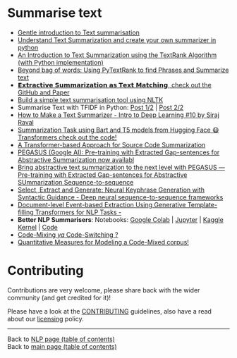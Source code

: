 # Summarise text

- [Gentle introduction to Text summarisation](https://www.linkedin.com/posts/ajitjaokar_a-gentle-introduction-to-text-summarization-activity-6620354936465092608-M2bI)
- [Understand Text Summarization and create your own summarizer in python](https://towardsdatascience.com/understand-text-summarization-and-create-your-own-summarizer-in-python-b26a9f09fc70)
- [An Introduction to Text Summarization using the TextRank Algorithm (with Python implementation)](https://www.analyticsvidhya.com/blog/2018/11/introduction-text-summarization-textrank-python/)
- [Beyond bag of words: Using PyTextRank to find Phrases and Summarize text](https://medium.com/@aneesha/beyond-bag-of-words-using-pytextrank-to-find-phrases-and-summarize-text-f736fa3773c5)
- [𝗘𝘅𝘁𝗿𝗮𝗰𝘁𝗶𝘃𝗲 𝗦𝘂𝗺𝗺𝗮𝗿𝗶𝘇𝗮𝘁𝗶𝗼𝗻 𝗮𝘀 𝗧𝗲𝘅𝘁 𝗠𝗮𝘁𝗰𝗵𝗶𝗻𝗴, check out the GitHub and Paper](https://www.linkedin.com/posts/philipvollet_nlp-nlproc-deeplearning-activity-6658954592727908352-417j)
- [Build a simple text summarisation tool using NLTK](https://medium.com/@wilamelima/build-a-simple-text-summarisation-tool-using-nltk-ff0984fedb4f)
- Summarise Text with TFIDF in Python: [Post 1/2](https://towardsdatascience.com/tfidf-for-piece-of-text-in-python-43feccaa74f8) | [Post 2/2](https://medium.com/@shivangisareen/summarise-text-with-tfidf-in-python-bc7ca10d3284)
- [How to Make a Text Summarizer - Intro to Deep Learning #10 by Siraj Raval](https://www.youtube.com/watch?v=ogrJaOIuBx4)
- [Summarization Task using Bart and T5 models from Hugging Face 😷 Transformers check out the code! ](https://www.linkedin.com/posts/philipvollet_nlp-deeplearning-machinelearning-activity-6650990213931769856-Hp1m)
- [A Transformer-based Approach for Source Code Summarization](https://www.linkedin.com/posts/philipvollet_nlp-machinelearning-deeplearning-activity-6663306539186565120-KVi7)
- [PEGASUS (Google AI): Pre-training with Extracted Gap-sentences for Abstractive Summarization now availabl](https://www.linkedin.com/posts/philipvollet_opensource-artificialintelligence-deeplearning-activity-6703690764825821184-aklm)
- [Bring abstractive text summarization to the next level with PEGASUS — Pre-training with Extracted Gap-sentences for Abstractive SUmmarization Sequence-to-sequence](https://www.linkedin.com/posts/nlp-zurich_nlproc-naturallanguageprocessing-textsummarization-activity-6677537748833841152-EwHb)
- [Select, Extract and Generate: Neural Keyphrase Generation with Syntactic Guidance - Deep neural sequence-to-sequence frameworks](https://www.linkedin.com/posts/philipvollet_nlp-machinelearning-activity-6697041747702353920-Y5Yw)
- [Document-level Event-based Extraction Using Generative Template-filling Transformers for NLP Tasks -](https://www.linkedin.com/posts/philipvollet_nlp-machinelearning-datascience-activity-6703563745299443712-F_1m)
- **Better NLP Summarisers**: Notebooks: [Google Colab](https://github.com/neomatrix369/awesome-ai-ml-dl/blob/master/examples/better-nlp/notebooks/google-colab/better_nlp_summarisers.ipynb) | [Jupyter](https://github.com/neomatrix369/awesome-ai-ml-dl/blob/master/examples/better-nlp/notebooks/jupyter/better_nlp_summarisers.ipynb) | [Kaggle Kernel](https://www.kaggle.com/neomatrix369/better-nlp-summarisers-notebook) | [Code](https://github.com/neomatrix369/awesome-ai-ml-dl/tree/master/examples/better-nlp/library/org/neomatrix369)
- [Code-Mixing _ya_ Code-Switching ?](code-mixing.md)
- [Quantitative Measures for Modeling a Code-Mixed corpus!](measures.md)

# Contributing

Contributions are very welcome, please share back with the wider community (and get credited for it)!

Please have a look at the [CONTRIBUTING](../CONTRIBUTING.md) guidelines, also have a read about our [licensing](../LICENSE.md) policy.

---

Back to [NLP page (table of contents)](README.md)</br>
Back to [main page (table of contents)](../README.md)
